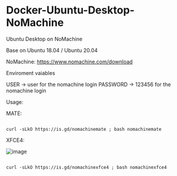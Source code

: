 # Docker-Ubuntu-Desktop-NoMachine
Ubuntu Desktop on NoMachine

Base on Ubuntu 18.04 / Ubuntu 20.04

NoMachine: https://www.nomachine.com/download

Enviroment vaiables

USER -> user for the nomachine login PASSWORD -> 123456 for the nomachine login

Usage:

MATE:
 ```console  

curl -sLkO https://is.gd/nomachinemate ; bash nomachinemate 

 ```
XFCE4:

![image](https://user-images.githubusercontent.com/58414694/149454644-b60208b1-6e16-43a8-8366-e386f5cee8d9.png)

 ```console  
 
curl -sLkO https://is.gd/nomachinexfce4 ; bash nomachinexfce4

 ```




